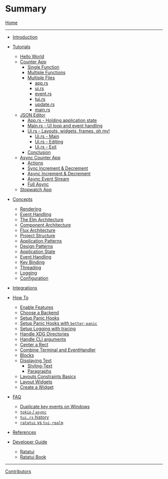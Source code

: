 # Summary

[Home](./README.md)

---

- [Introduction](./introduction.md)

- [Tutorials]()

  - [Hello World](./tutorial/hello-world/README.md)
  - [Counter App](./tutorial/counter-app/README.md)
    - [Single Function](./tutorial/counter-app/single-function.md)
    - [Multiple Functions](./tutorial/counter-app/refactor.md)
    - [Multiple Files](./tutorial/counter-app/multiple-files.md)
      - [app.rs](./tutorial/counter-app/app.md)
      - [ui.rs](./tutorial/counter-app/ui.md)
      - [event.rs](./tutorial/counter-app/event.md)
      - [tui.rs](./tutorial/counter-app/tui.md)
      - [update.rs](./tutorial/counter-app/update.md)
      - [main.rs](./tutorial/counter-app/main.md)
  - [JSON Editor](./tutorial/json-editor/README.md)
    - [App.rs - Holding application state](./tutorial/json-editor/app.md)
    - [Main.rs - UI loop and event handling](./tutorial/json-editor/main.md)
    - [Ui.rs - Layouts, widgets, frames, oh my!](./tutorial/json-editor/ui.md)
      - [Ui.rs - Main](./tutorial/json-editor/ui-main.md)
      - [Ui.rs - Editing](./tutorial/json-editor/ui-editing.md)
      - [Ui.rs - Exit](./tutorial/json-editor/ui-exit.md)
    - [Conclusion](./tutorial/json-editor/closing_thoughts.md)
  - [Async Counter App](./tutorial/counter-async-app/README.md)
    - [Actions](./tutorial/counter-async-app/actions.md)
    - [Sync Increment & Decrement](./tutorial/counter-async-app/sync-increment-decrement.md)
    - [Async Increment & Decrement](./tutorial/counter-async-app/async-increment-decrement.md)
    - [Async Event Stream](./tutorial/counter-async-app/async-event-stream.md)
    - [Full Async](./tutorial/counter-async-app/full-async.md)
  - [Stopwatch App](./tutorial/stopwatch-app/README.md)

- [Concepts](./concepts/README.md)

  - [Rendering](./concepts/rendering.md)
  - [Event Handling](./concepts/event_handling.md)
  - [The Elm Architecture](./concepts/the-elm-architecture.md)
  - [Component Architecture](./concepts/component-architecture.md)
  - [Flux Architecture](./concepts/flux-architecture.md)
  - [Project Structure]()
  - [Application Patterns]()
  - [Design Patterns]()
  - [Application State]()
  - [Event Handling]()
  - [Key Binding]()
  - [Threading]()
  - [Logging]()
  - [Configuration]()

- [Integrations](./integrations/README.md)

- [How To]()

  - [Enable Features](./how-to/features.md)
  - [Choose a Backend](./how-to/choose-a-backend.md)
  - [Setup Panic Hooks](./how-to/setup-panic-hooks.md)
  - [Setup Panic Hooks with `better-panic`](./how-to/setup-panic-hooks-better-panic.md)
  - [Setup Logging with tracing](./how-to/setup-logging-tracing.md)
  - [Handle XDG Directories](./how-to/handle-xdg-directories.md)
  - [Handle CLI arguments](./how-to/clap.md)
  - [Center a Rect](./how-to/center-a-rect.md)
  - [Combine Terminal and EventHandler](./how-to/combine-terminal-and-eventhandler.md)
  - [Blocks]()
  - [Displaying Text]()
    - [Styling-Text]()
    - [Paragraphs]()
  - [Layouts Constraints Basics](./how-to/layout-constraints-basics.md)
  - [Layout Widgets]()
  - [Create a Widget]()

- [FAQ]()

  - [Duplicate key events on Windows](./faq/duplicate-key-events-windows.md)
  - [`tokio` / `async`](./faq/tokio-async.md)
  - [`tui.rs` history](./faq/tui-rs-history.md)
  - [`ratatui` vs `tui-realm`](./faq/ratatui-vs-tui-realm.md)

- [References](./references/README.md)

- [Developer Guide]()

  - [Ratatui](./developer-guide/ratatui.md)
  - [Ratatui Book](./developer-guide/book.md)

---

[Contributors](contributors.md)
